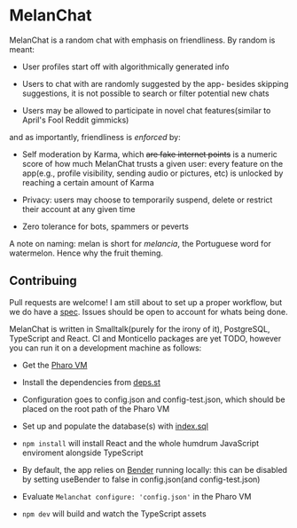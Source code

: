 # MelanChat

MelanChat is a random chat with emphasis on friendliness. By random is meant:

* User profiles start off with algorithmically generated info

* Users to chat with are randomly suggested by the app- besides skipping suggestions, it is not possible to search or filter potential new chats 

* Users may be allowed to participate in novel chat features(similar to April's Fool Reddit gimmicks)

and as importantly, friendliness is _enforced_ by:

* Self moderation by Karma, which ~~are fake internet points~~ is a numeric score of how much MelanChat trusts a given user: every feature on the app(e.g., profile visibility, sending audio or pictures, etc) is unlocked by reaching a certain amount of Karma

* Privacy: users may choose to temporarily suspend, delete or restrict their account at any given time

* Zero tolerance for bots, spammers or peverts

A note on naming: melan is short for _melancia_, the Portuguese word for watermelon. Hence why the fruit theming.

## Contribuing

Pull requests are welcome! I am still about to set up a proper workflow, but we do have a [spec](docs/README.md). Issues should be open to account for whats being done.

MelanChat is written in Smalltalk(purely for the irony of it), PostgreSQL, TypeScript and React. CI and Monticello packages are yet TODO, however you can run it on a development machine as follows:

* Get the [Pharo VM](https://pharo.org/) 

* Install the dependencies from [deps.st](deps.st)

* Configuration goes to config.json and config-test.json, which should be placed on the root path of the Pharo VM

* Set up and populate the database(s) with [index.sql](sql/index.sql)

* ```npm install``` will install React and the whole humdrum JavaScript enviroment alongside TypeScript

* By default, the app relies on [Bender](https://github.com/azafeh/bender) running locally: this can be disabled by setting useBender to false in config.json(and config-test.json)

* Evaluate ```Melanchat configure: 'config.json'``` in the Pharo VM 

* ```npm dev``` will build and watch the TypeScript assets
